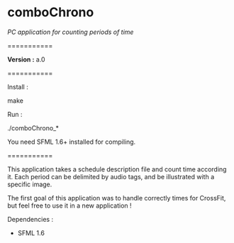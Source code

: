 comboChrono
===========

*PC application for counting periods of time*

===========

**Version :** a.0

===========

Install :

make

Run :

./comboChrono_*

You need SFML 1.6+ installed for compiling.

===========

This application takes a schedule description file and count time according it. Each period can be delimited by audio tags, and be illustrated with a specific image.

The first goal of this application was to handle correctly times for CrossFit, but feel free to use it in a new application !

Dependencies :
- SFML 1.6
